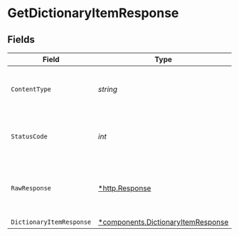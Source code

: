 # GetDictionaryItemResponse


## Fields

| Field                                                                                   | Type                                                                                    | Required                                                                                | Description                                                                             |
| --------------------------------------------------------------------------------------- | --------------------------------------------------------------------------------------- | --------------------------------------------------------------------------------------- | --------------------------------------------------------------------------------------- |
| `ContentType`                                                                           | *string*                                                                                | :heavy_check_mark:                                                                      | HTTP response content type for this operation                                           |
| `StatusCode`                                                                            | *int*                                                                                   | :heavy_check_mark:                                                                      | HTTP response status code for this operation                                            |
| `RawResponse`                                                                           | [*http.Response](https://pkg.go.dev/net/http#Response)                                  | :heavy_check_mark:                                                                      | Raw HTTP response; suitable for custom response parsing                                 |
| `DictionaryItemResponse`                                                                | [*components.DictionaryItemResponse](../../models/components/dictionaryitemresponse.md) | :heavy_minus_sign:                                                                      | OK                                                                                      |